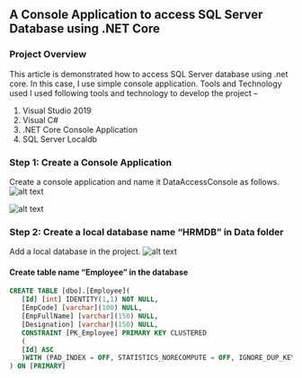 ## A Console Application to access SQL Server Database using .NET Core

### Project Overview
This article is demonstrated how to access SQL Server database using .net core. In this case, I use simple console application.
Tools and Technology used
I used following tools and technology to develop the project – 

1.	Visual Studio 2019
2.	Visual C#
3.	.NET Core Console Application
4.	SQL Server Localdb

### Step 1: Create a Console Application
Create a console application and name it DataAccessConsole as follows.
![alt text](https://github.com/mahedee/Articles/blob/master/img/DBCore-01.png "Create a Console Application")

![alt text](https://github.com/mahedee/Articles/blob/master/img/DBCore-02.png "Create a Console Application")

### Step 2: Create a local database name “HRMDB” in Data folder
Add a local database in the project.
![alt text](https://github.com/mahedee/Articles/blob/master/img/DBCore-03.png) 

#### Create table name “Employee” in the database

```SQL
CREATE TABLE [dbo].[Employee](  
   [Id] [int] IDENTITY(1,1) NOT NULL,  
   [EmpCode] [varchar](100) NULL,
   [EmpFullName] [varchar](150) NULL,
   [Designation] [varchar](150) NULL,
   CONSTRAINT [PK_Employee] PRIMARY KEY CLUSTERED  
   (  
   [Id] ASC  
   )WITH (PAD_INDEX = OFF, STATISTICS_NORECOMPUTE = OFF, IGNORE_DUP_KEY = OFF, ALLOW_ROW_LOCKS = ON,    ALLOW_PAGE_LOCKS = ON) ON [PRIMARY]  
) ON [PRIMARY]

```
